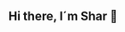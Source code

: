 ## Hi there, I´m Shar 👋

<!--
**SharQF/SharQF** is a ✨ _special_ ✨ repository because its `README.md` (this file) appears on your GitHub profile.

## Sobre Mí:

💡 Apasionada por la tecnología y emocionada por iniciar mi camino profesional como QA Engineer.

🔍 Actualmente, finalice mi formación en QA Engineer en el BootCamp TripleTen, con muchas ganas de aplicar mis conocimientos y seguir extendiendo mi aprendizaje a otras areas.

📚 Estoy perfeccionando mis habilidades en Selenium y ya he trabajado en proyectos con SQL y Python, utilizando las librerías Pytest y Requests. Además, cuento con experiencia en herramientas de testing manual como Jira, Postman y Android Studio.

📝 Lo que realmente me apasiona es la documentación y el diseño de pruebas: crear casos de prueba, listas de comprobación y estrategias de testing que garanticen la calidad del software. Me encanta estructurar y organizar procesos para optimizar el flujo de trabajo y asegurarme de que cada detalle esté cubierto.

🚀 Siempre estoy en busca de nuevos desafíos que me permitan seguir aprendiendo y mejorando mis habilidades en el mundo del testing.
